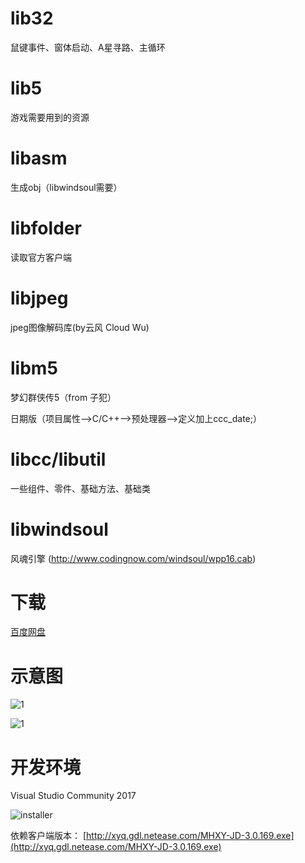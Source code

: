# lib32

鼠键事件、窗体启动、A星寻路、主循环

# lib5

游戏需要用到的资源

# libasm
生成obj（libwindsoul需要）

# libfolder

读取官方客户端

# libjpeg

jpeg图像解码库(by云风 Cloud Wu)


# libm5
梦幻群侠传5（from 子犯）

日期版（项目属性-->C/C++-->预处理器-->定义加上ccc_date;）

# libcc/libutil
一些组件、零件、基础方法、基础类

# libwindsoul

风魂引擎 (http://www.codingnow.com/windsoul/wpp16.cab)

# 下载

[百度网盘](https://pan.baidu.com/s/1lePE6oYZDoz_APTI0O2dOA?pwd=5pqi)


# 示意图
![1](https://gitee.com/ulxy/libm5/raw/master/demo1.png)

![1](https://gitee.com/ulxy/libm5/raw/master/demo2.png)

# 开发环境

Visual Studio Community 2017  

![installer](https://gitee.com/ulxy/diagram_images/raw/master/installer.png)

依赖客户端版本：  [http://xyq.gdl.netease.com/MHXY-JD-3.0.169.exe](http://xyq.gdl.netease.com/MHXY-JD-3.0.169.exe)

